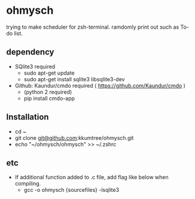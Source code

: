 # ohmysch
trying to make scheduler for zsh-terminal. ramdomly print out such as To-do list.

## dependency
- SQlite3 required
	- sudo apt-get update 
	- sudo apt-get install sqlite3 libsqlite3-dev
- Github: Kaundur/cmdo required ( https://github.com/Kaundur/cmdo )
	- (python 2 required)
	- pip install cmdo-app 

## Installation
- cd ~
- git clone git@github.com:kkumtree/ohmysch.git
- echo "~/ohmysch/ohmysch" >> ~/.zshrc

## etc
- If additional function added to .c file, add flag like below when compiling.
	- gcc -o ohmysch {sourcefiles} -lsqlite3

